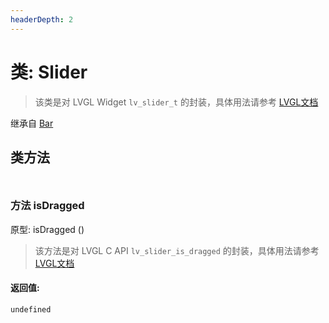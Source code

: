 ```yaml
---
headerDepth: 2
---
```


# 类: Slider

> 该类是对 LVGL Widget `lv_slider_t` 的封装，具体用法请参考  [LVGL文档](https://docs.lvgl.io/9.0/widgets/slider.html)

继承自 [Bar](Bar)


## 类方法

<p style="height: 10px;margin:0px"></p>

### <span class='member-header function'></span> 方法  isDragged


原型:  isDragged
 ()

> 该方法是对 LVGL C API `lv_slider_is_dragged` 的封装，具体用法请参考 [LVGL文档](https://docs.lvgl.io/9.0/API/index.html)

#### 返回值:

`undefined`

<p style="height: 10px;margin:0px"></p>

